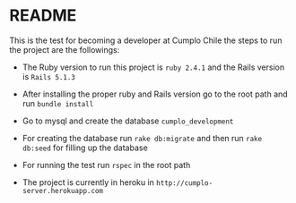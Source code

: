 # README

This is the test for becoming a developer at Cumplo Chile the steps to run the project are the followings:


* The Ruby version to run this project is `ruby 2.4.1` and the Rails version is `Rails 5.1.3`

* After installing the proper ruby and Rails version go to the root path and run `bundle install`

* Go to mysql and create the database `cumplo_development`

* For creating the database run `rake db:migrate` and then run `rake db:seed` for filling up the database

* For running the test run `rspec` in the root path

* The project is currently in heroku in `http://cumplo-server.herokuapp.com`